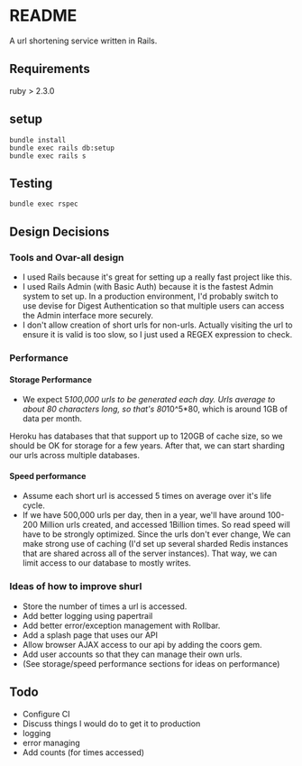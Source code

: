 # README
A url shortening service written in Rails.

## Requirements
ruby > 2.3.0

## setup
```
bundle install
bundle exec rails db:setup
bundle exec rails s
```

## Testing
```
bundle exec rspec
```

## Design Decisions

### Tools and Ovar-all design
 - I used Rails because it's great for setting up a really fast project like this.
 - I used Rails Admin (with Basic Auth) because it is the fastest Admin system to set up. In a production environment, I'd probably switch to use devise for Digest Authentication so that multiple users can access the Admin interface more securely.
 - I don't allow creation of short urls for non-urls. Actually visiting the url to ensure it is valid is too slow, so I just used a REGEX expression to check.

### Performance

#### Storage Performance
 - We expect 5*100,000 urls to be generated each day. Urls average to about 80 characters long, so that's 80*10^5*80, which is around 1GB of data per month.

 Heroku has databases that that support up to 120GB of cache size, so we should be OK for storage for a few years. After that, we can start sharding our urls across multiple databases.

#### Speed performance
 - Assume each short url is accessed 5 times on average over it's life cycle.
 - If we have 500,000 urls per day, then in a year, we'll have around 100-200 Million urls created, and accessed 1Billion times. So read speed will have to be strongly optimized. Since the urls don't ever change, We can make strong use of caching (I'd set up several sharded Redis instances that are shared across all of the server instances). That way, we can limit access to our database to mostly writes.

### Ideas of how to improve shurl
 - Store the number of times a url is accessed.
 - Add better logging using papertrail
 - Add better error/exception management with Rollbar.
 - Add a splash page that uses our API
 - Allow browser AJAX access to our api by adding the coors gem.
 - Add user accounts so that they can manage their own urls.
 - (See storage/speed performance sections for ideas on performance)


## Todo
- Configure CI
- Discuss things I would do to get it to production
 - logging
 - error managing
 - Add counts (for times accessed)
